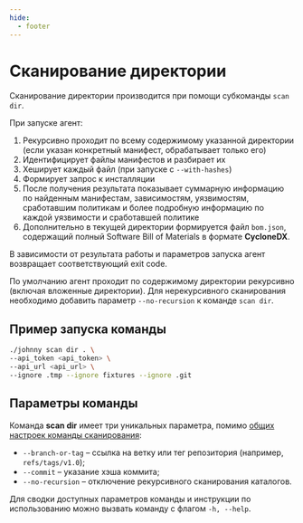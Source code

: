 ```yaml
---
hide:
  - footer
---
```


# Сканирование директории

Сканирование директории производится при помощи субкоманды `scan dir`.

При запуске агент:

1. Рекурсивно проходит по всему содержимому указанной директории (если указан конкретный манифест, обрабатывает только его)
  1. Идентифицирует файлы манифестов и разбирает их
  2. Хеширует каждый файл (при запуске с `--with-hashes`)
2. Формирует запрос к инсталляции
3. После получения результата показывает суммарную информацию по найденным манифестам, зависимостям, уязвимостям, сработавшим политикам и более подробную информацию по каждой уязвимости и сработавшей политике
4. Дополнительно в текущей директории формируется файл `bom.json`, содержащий полный Software Bill of Materials в формате **CycloneDX**.

В зависимости от результата работы и параметров запуска агент возвращает соответствующий exit code.

По умолчанию агент проходит по содержимому директории рекурсивно (включая вложенные директории). Для нерекурсивного сканирования необходимо добавить параметр `--no-recursion` к команде `scan dir`.

## Пример запуска команды

```bash
./johnny scan dir . \
--api_token <api_token> \
--api_url <api_url> \
--ignore .tmp --ignore fixtures --ignore .git 
```

## Параметры команды

Команда **scan dir** имеет три уникальных параметра, помимо [общих настроек команды сканирования](/agent/scan/#_2):

- `--branch-or-tag`  – ссылка на ветку или тег репозитория (например, `refs/tags/v1.0`);
- `--commit` – указание хэша коммита;
- `--no-recursion`  – отключение рекурсивного сканирования каталогов.

Для сводки доступных параметров команды и инструкции по использованию можно вызвать команду с флагом `-h, --help`.
